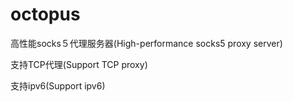 # octopus
高性能socks５代理服务器(High-performance socks5 proxy server)

支持TCP代理(Support TCP proxy)

支持ipv6(Support ipv6)
